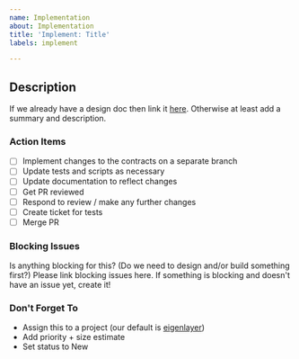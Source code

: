 ```yaml
---
name: Implementation
about: Implementation
title: 'Implement: Title'
labels: implement

---
```


## Description
If we already have a design doc then link it [here]().
Otherwise at least add a summary and description.

### Action Items
- [ ] Implement changes to the contracts on a separate branch
- [ ] Update tests and scripts as necessary
- [ ] Update documentation to reflect changes
- [ ] Get PR reviewed
- [ ] Respond to review / make any further changes
- [ ] Create ticket for tests
- [ ] Merge PR

### Blocking Issues
Is anything blocking for this? (Do we need to design and/or build something first?)
Please link blocking issues here. If something is blocking and doesn't have an issue yet, create it!

### Don't Forget To
* Assign this to a project (our default is [eigenlayer](https://github.com/orgs/Layr-Labs/projects/3/))
* Add priority + size estimate
* Set status to New
